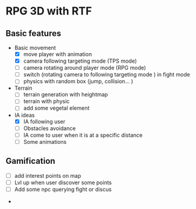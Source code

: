 # RPG 3D with RTF

## Basic features 
- Basic movement
  - [x] move player with animation
  - [x] camera following targeting mode (TPS mode)
  - [ ] camera rotating around player mode (RPG mode)
  - [ ] switch (rotating camera to following targeting mode ) in fight mode
  - [ ] physics with random box (jump, collision... )
  
- Terrain
  - [ ] terrain generation with heightmap
  - [ ] terrain with physic
  - [ ] add some vegetal element

- IA ideas
  - [x] IA following user
  - [ ] Obstacles avoidance
  - [ ] IA come to user when it is at a specific distance
  - [ ] Some animations
  
## Gamification
  - [ ] add interest points on map
  - [ ] Lvl up when user discover some points
  - [ ] Add some npc querying fight or discus
  - 
  
